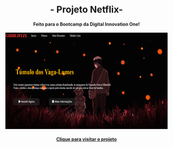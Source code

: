 
<h1 align="center">
<br>- Projeto Netflix-
</h1>

<h4 align="center">
  Feito para o Bootcamp da Digital Innovation One!
</h4>

<p align="center">
  
<img height="300em" alt="Projeto" src="img/Ghibliflix.png"/>
</p>
 
<h4 align="center"> <a href="allysr.github.io/netflixdio/"/> Clique para visitar o projeto</h4>

<h1>
